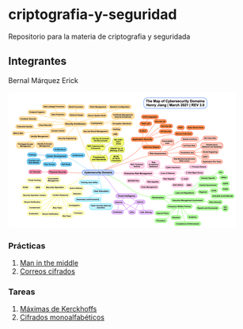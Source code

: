 # criptografia-y-seguridad
Repositorio para la materia de criptografia y seguridada


## Integrantes
Bernal Márquez Erick


![alt text](dominios-ciberseguridad.png "Logo Title Text 1")

### Prácticas 

1. [Man in the middle](practicas/practica-1/practica1.pdf)
2. [Correos cifrados](practicas/practica-2/practica2.pdf)

### Tareas

1. [Máximas de Kerckhoffs](tareas/tarea-1/tarea1.pdf)
2. [Cifrados monoalfabéticos](tareas/tarea-2/tarea2.pdf)